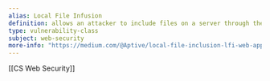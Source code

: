 ```yaml
---
alias: Local File Infusion
definition: allows an attacker to include files on a server through the web browser
type: vulnerability-class
subject: web-security
more-info: "https://medium.com/@Aptive/local-file-inclusion-lfi-web-application-penetration-testing-cc9dc8dd3601"
---
```

[[CS Web Security]]
 
